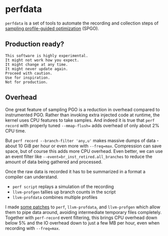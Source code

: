 # perfdata

`perfdata` is a set of tools to automate the recording and collection steps of [sampling profile-guided optimization](https://clang.llvm.org/docs/UsersManual.html#using-sampling-profilers) (SPGO).

## Production ready?

```
This software is highly experimental.
It might not work how you expect.
It might change at any time.
It might never update again.
Proceed with caution.
Use for inspiration.
Not for production.
``````

## Overhead

One great feature of sampling PGO is a reduction in overhead compared to instrumented PGO.
Rather than invoking extra injected code at runtime, the kernel uses CPU features to take samples.
And indeed it is true that `perf record` with properly tuned `--mmap-flush=` adds overhead of only about 2% CPU time.

But `perf record --branch-filter 'any,u'` makes massive dumps of data - about 10 GiB per hour or even more with `--freq=max`.
Compression can save space, but of course this adds more CPU overhead.
Even better, we can use an event filter like `--event=br_inst_retired.all_branches` to reduce the amount of data being gathered and processed.

Once the raw data is recorded it has to be summarized in a format a compiler can understand.

- `perf script` replays a simulation of the recording
- `llvm-profgen` tallies up branch counts in the script
- `llvm-profdata` combines multiple profiles

I made [some patches](./patches/) to `perf`, `llvm-profdata`, and `llvm-profgen` which allow them to pipe data around, avoiding intermediate temporary files completely.
Together with `perf-record` event filtering, this brings CPU overhead down below 5% and the IO overhead down to just a few MB per hour, even when recording with `--freq=max`.
